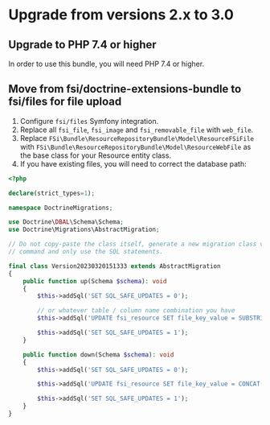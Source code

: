 # Upgrade from versions 2.x to 3.0

## Upgrade to PHP 7.4 or higher

In order to use this bundle, you will need PHP 7.4 or higher.

## Move from fsi/doctrine-extensions-bundle to fsi/files for file upload

1. Configure `fsi/files` Symfony integration.
2. Replace all `fsi_file`, `fsi_image` and `fsi_removable_file` with `web_file`.
3. Replace `FSi\Bundle\ResourceRepositoryBundle\Model\ResourceFSiFile` with `FSi\Bundle\ResourceRepositoryBundle\Model\ResourceWebFile`
as the base class for your Resource entity class.
4. If you have existing files, you will need to correct the database path:

```php
<?php

declare(strict_types=1);

namespace DoctrineMigrations;

use Doctrine\DBAL\Schema\Schema;
use Doctrine\Migrations\AbstractMigration;

// Do not copy-paste the class itself, generate a new migration class via console
// command and only use the SQL statements.

final class Version20230320151333 extends AbstractMigration
{
    public function up(Schema $schema): void
    {
        $this->addSql('SET SQL_SAFE_UPDATES = 0');

        // or whatever table / column name combination you have
        $this->addSql('UPDATE fsi_resource SET file_key_value = SUBSTRING(file_key_value, 2)');

        $this->addSql('SET SQL_SAFE_UPDATES = 1');
    }

    public function down(Schema $schema): void
    {
        $this->addSql('SET SQL_SAFE_UPDATES = 0');

        $this->addSql('UPDATE fsi_resource SET file_key_value = CONCAT("/", file_key_value)');

        $this->addSql('SET SQL_SAFE_UPDATES = 1');
    }
}
```
